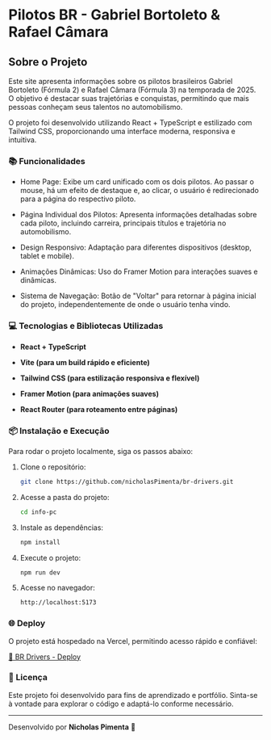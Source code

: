# Pilotos BR - Gabriel Bortoleto & Rafael Câmara

## Sobre o Projeto

Este site apresenta informações sobre os pilotos brasileiros Gabriel Bortoleto (Fórmula 2) e Rafael Câmara (Fórmula 3) na temporada de 2025. O objetivo é destacar suas trajetórias e conquistas, permitindo que mais pessoas conheçam seus talentos no automobilismo.

O projeto foi desenvolvido utilizando React + TypeScript e estilizado com Tailwind CSS, proporcionando uma interface moderna, responsiva e intuitiva.

### 📚 Funcionalidades

- Home Page: Exibe um card unificado com os dois pilotos. Ao passar o mouse, há um efeito de destaque e, ao clicar, o usuário é redirecionado para a página do respectivo piloto.

- Página Individual dos Pilotos: Apresenta informações detalhadas sobre cada piloto, incluindo carreira, principais títulos e trajetória no automobilismo.

- Design Responsivo: Adaptação para diferentes dispositivos (desktop, tablet e mobile).

- Animações Dinâmicas: Uso do Framer Motion para interações suaves e dinâmicas.

- Sistema de Navegação: Botão de "Voltar" para retornar à página inicial do projeto, independentemente de onde o usuário tenha vindo.

### 💻 Tecnologias e Bibliotecas Utilizadas

- **React + TypeScript**

- **Vite (para um build rápido e eficiente)**

- **Tailwind CSS (para estilização responsiva e flexível)**

- **Framer Motion (para animações suaves)**

- **React Router (para roteamento entre páginas)**

### 📦 Instalação e Execução
Para rodar o projeto localmente, siga os passos abaixo:

1. Clone o repositório:
   ```sh
   git clone https://github.com/nicholasPimenta/br-drivers.git
   ```
2. Acesse a pasta do projeto:
   ```sh
   cd info-pc
   ```
3. Instale as dependências:
   ```sh
   npm install
   ```
4. Execute o projeto:
   ```sh
   npm run dev
   ```
5. Acesse no navegador:
   ```sh
   http://localhost:5173
   ```

### 🌐 Deploy

O projeto está hospedado na Vercel, permitindo acesso rápido e confiável:

[🔗 BR Drivers - Deploy](https://br-drivers.vercel.app/)

### 📜 Licença
Este projeto foi desenvolvido para fins de aprendizado e portfólio. Sinta-se à vontade para explorar o código e adaptá-lo conforme necessário.

---
Desenvolvido por **Nicholas Pimenta** 🚀
